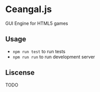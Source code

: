 # Ceangal.js 

GUI Engine for HTML5 games

## Usage

* `npm run test` to run tests
* `npm run run` to run development server

## Liscense

TODO
